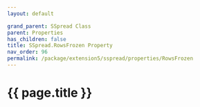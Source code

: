 ```yaml
---
layout: default

grand_parent: SSpread Class
parent: Properties
has_children: false
title: SSpread.RowsFrozen Property
nav_order: 96
permalink: /package/extension5/sspread/properties/RowsFrozen
---
```

# {{ page.title }}